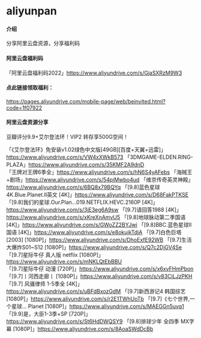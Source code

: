 # aliyunpan

#### 介绍
分享阿里云盘资源，分享福利码

#### 阿里云盘福利码
「阿里云盘福利码2022」https://www.aliyundrive.com/s/GjaSXRzM9W3

#### 点此链接领取福利：
https://pages.aliyundrive.com/mobile-page/web/beinvited.html?code=1f07922



#### 阿里云盘资源分享

 豆瓣评分9.9+艾尔登法环！VIP2 转存享500G空间！

「《艾尔登法环》免安装v1.02绿色中文版[49GB][百度+天翼+迅雷]」https://www.aliyundrive.com/s/VW4xXWkB573
「3DMGAME-ELDEN.RING-PLAZA」https://www.aliyundrive.com/s/35KMF2A9dnD
「王牌对王牌6季全」https://www.aliyundrive.com/s/hN6S4yAFebs
「海贼王+剧场」https://www.aliyundrive.com/s/54piMwbo4ud
「维京传奇英灵神殿」https://www.aliyundrive.com/s/6BQ8x79BQYq
「[9.8]蓝色星球4K.Blue.Planet.II英文 [4K]」https://www.aliyundrive.com/s/D68FakPTKSE
「[9.8]我们的星球.Our.Plan...019.NETFLIX.HEVC.2160P  [4K]」https://www.aliyundrive.com/s/3jE3eg6A9sw
「[9.7]请回答1988  [4K]」https://www.aliyundrive.com/s/xKreXnAmvU5
「[9.8]地球脉动第二季国语  [4K]」https://www.aliyundrive.com/s/GWoZZ2BYJwi
「[9.8]BBC.蓝色星球Ⅱ 国语  [4K]」https://www.aliyundrive.com/s/e8okujkTdjA
「[9.7]白色巨塔[2003]  [1080P]」https://www.aliyundrive.com/s/DhoExfE92WB
「[9.7]生活大爆炸S01~S12  [1080P]」https://www.aliyundrive.com/s/Q7c2DjGV4Se
「[9.7]星际牛仔 真人版 netflix [1080P]」https://www.aliyundrive.com/s/mNKLQtEbBBU
「[9.7]星际牛仔 动漫  [720P]」https://www.aliyundrive.com/s/x6xvFHmPbon
「[9.7]丨河西走廊丨 [1080P]」https://www.aliyundrive.com/s/v83CiLJzPKH
「[9.7] 风骚律师  1-5季全  [4K]」https://www.aliyundrive.com/s/uBFdBxozGdM
「[9.7]新西游记4 韩国综艺  [1080P]」https://www.aliyundrive.com/s/r2E1TWhUoTb
「[9.7]《七个世界,一个星球... Planet  [1080P]」https://www.aliyundrive.com/s/MAEGGn5uvq1
「[9.9]是，大臣1-3季+SP  [720P]」https://www.aliyundrive.com/s/St6HdDWQSY9
「[9.8]排球少年 全四季 MX字幕  [1080P]」https://www.aliyundrive.com/s/8AoaSWdDcBb
